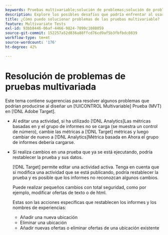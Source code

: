 ```yaml
---
keywords: Pruebas multivariable;solución de problemas;solución de problemas;mvt
description: Explore los posibles desafíos que podría enfrentar al usar actividades de pruebas multivariable (MVT) en Adobe Target, junto con las soluciones sugeridas.
title: ¿Cómo puedo solucionar problemas de las pruebas multivariable?
feature: Multivariate Tests
exl-id: 93bb8446-06af-4466-9824-7099c1080059
source-git-commit: 152257a52d836a88ffcd76cd9af5b3fbfbdc0839
workflow-type: tm+mt
source-wordcount: '176'
ht-degree: 42%

---
```


# Resolución de problemas de pruebas multivariada

Este tema contiene sugerencias para resolver algunos problemas que podrían producirse al diseñar un [!UICONTROL Multivariable] Prueba (MVT) en [!DNL Adobe Target].

* Al editar una actividad, si ha utilizado [!DNL Analytics]Las métricas basadas en y el grupo de informes no se carga (se muestra un control de número), cambie las métricas a [!DNL Target] métricas y luego cambiar de nuevo a [!DNL Analytics]Métrica basada en Ahora el grupo de informes debería cargarse.
* Si realiza cambios en una prueba que ya se está ejecutando, podría restablecer la prueba y sus datos.

   [!DNL Target] permite editar una actividad activa. Tenga en cuenta que si modifica una actividad que se está publicando, podría restablecer la prueba y es posible que los informes no reconozcan algunos cambios.

   Puede realizar pequeños cambios con total seguridad, como por ejemplo, modificar ofertas de texto o de html.

   Estas son las acciones específicas que restablecen los informes y los nombres de experiencias:

   * Añadir una nueva ubicación
   * Eliminar una ubicación
   * Añadir nuevas ofertas o eliminar ofertas de una ubicación existente
